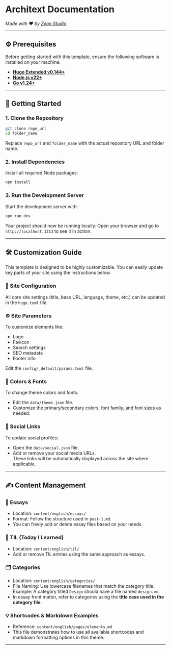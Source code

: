 # Architext Documentation  
_Made with ♥ by [Zeon Studio](https://zeon.studio/)_

---

## ⚙️ Prerequisites

Before getting started with this template, ensure the following software is installed on your machine:

- [**Hugo Extended v0.144+**](https://gohugo.io/installation/)
- [**Node.js v22+**](https://nodejs.org/en/download/)
- [**Go v1.24+**](https://go.dev/doc/install)

---

## 🚀 Getting Started

### 1. Clone the Repository

```bash
git clone repo_url
cd folder_name
```

Replace `repo_url` and `folder_name` with the actual repository URL and folder name.

### 2. Install Dependencies

Install all required Node packages:

```bash
npm install
```

### 3. Run the Development Server

Start the development server with:

```bash
npm run dev
```

Your project should now be running locally. Open your browser and go to `http://localhost:1313` to see it in action.

---

## 🛠️ Customization Guide

This template is designed to be highly customizable. You can easily update key parts of your site using the instructions below.

### 📄 Site Configuration

All core site settings (title, base URL, language, theme, etc.) can be updated in the `hugo.toml` file.

### ⚙️ Site Parameters

To customize elements like:

- Logo  
- Favicon  
- Search settings  
- SEO metadata  
- Footer info  

Edit the `config/_default/params.toml` file.

### 🎨 Colors & Fonts

To change theme colors and fonts:

- Edit the `data/theme.json` file.
- Customize the primary/secondary colors, font family, and font sizes as needed.

### 🔗 Social Links

To update social profiles:

- Open the `data/social.json` file.
- Add or remove your social media URLs.  
These links will be automatically displayed across the site where applicable.

---

## ✍️ Content Management

### 📝 Essays

- Location: `content/english/essays/`  
- Format: Follow the structure used in `post-1.md`.  
- You can freely add or delete essay files based on your needs.

### 📌 TIL (Today I Learned)

- Location: `content/english/til/`  
- Add or remove TIL entries using the same approach as essays.

### 🗂️ Categories

- Location: `content/english/categories/`  
- File Naming: Use lowercase filenames that match the category title.  
  Example: A category titled `Design` should have a file named `design.md`.  
- In essay front matter, refer to categories using the **title case used in the category file**.

### 💡 Shortcodes & Markdown Examples

- Reference: `content/english/pages/elements.md`  
- This file demonstrates how to use all available shortcodes and markdown formatting options in this theme.

---
